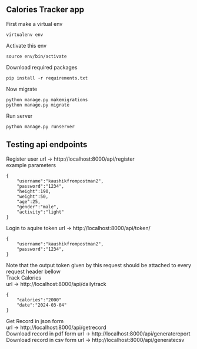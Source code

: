 ## Calories Tracker app
First make a virtual env  
```
virtualenv env
```
Activate this env 
```
source env/bin/activate
```
Download required packages 
```
pip install -r requirements.txt
```
Now migrate  
```
python manage.py makemigrations
python manage.py migrate
```
Run server
```
python manage.py runserver
```
## Testing api endpoints 
Register user 
url -> http://localhost:8000/api/register  
example parameters  
```
{
    "username":"kaushikfrompostman2",
    "password":"1234",
    "height":190,
    "weight":50,
    "age":25,
    "gender":"male",
    "activity":"light"
}
```

Login to aquire token 
url -> http://localhost:8000/api/token/
```
{
    "username":"kaushikfrompostman2",
    "password":"1234",
}
```
Note that the output token given by this request should be attached to every request header bellow  
Track Calories  
url -> http://localhost:8000/api/dailytrack  
```
{
    "calories":"2000"
    "date":"2024-03-04"
}
```
Get Record in json form  
url -> http://localhost:8000/api/getrecord  
Download record in pdf form 
url -> http://localhost:8000/api/generatereport  
Download record in csv form 
url -> http://localhost:8000/api/generatecsv  
